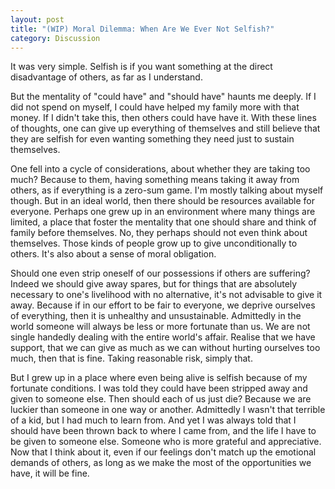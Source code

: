 ```yaml
---
layout: post
title: "(WIP) Moral Dilemma: When Are We Ever Not Selfish?"
category: Discussion
---
```


It was very simple. Selfish is if you want something at the direct disadvantage of others, as far as I understand.

But the mentality of "could have" and "should have" haunts me deeply. If I did not spend on myself, I could have helped my family more with that money. If I didn't take this, then others could have have it. With these lines of thoughts, one can give up everything of themselves and still believe that they are selfish for even wanting something they need just to sustain themselves.

One fell into a cycle of considerations, about whether they are taking too much? Because to them, having something means taking it away from others, as if everything is a zero-sum game. I'm mostly talking about myself though. But in an ideal world, then there should be resources available for everyone. Perhaps one grew up in an environment where many things are limited, a place that foster the mentality that one should share and think of family before themselves. No, they perhaps should not even think about themselves. Those kinds of people grow up to give unconditionally to others. It's also about a sense of moral obligation. 

Should one even strip oneself of our possessions if others are suffering? Indeed we should give away spares, but for things that are absolutely necessary to one's livelihood with no alternative, it's not advisable to give it away. Because if in our effort to be fair to everyone, we deprive ourselves of everything, then it is unhealthy and unsustainable. Admittedly in the world someone will always be less or more fortunate than us. We are not single handedly dealing with the entire world's affair. Realise that we have support, that we can give as much as we can without hurting ourselves too much, then that is fine. Taking reasonable risk, simply that.

But I grew up in a place where even being alive is selfish because of my fortunate conditions. I was told they could have been stripped away and given to someone else. Then should each of us just die? Because we are luckier than someone in one way or another. Admittedly I wasn't that terrible of a kid, but I had much to learn from. And yet I was always told that I should have been thrown back to where I came from, and the life I have to be given to someone else. Someone who is more grateful and appreciative. Now that I think about it, even if our feelings don't match up the emotional demands of others, as long as we make the most of the opportunities we have, it will be fine.
